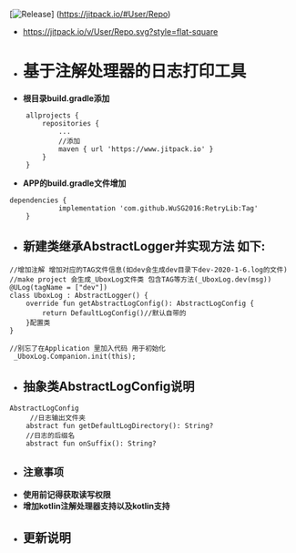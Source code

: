 [![Release](https://jitpack.io/v/User/Repo.svg)]
(https://jitpack.io/#User/Repo)

- https://jitpack.io/v/User/Repo.svg?style=flat-square
- # 基于注解处理器的日志打印工具
- **根目录build.gradle添加** 
```
	allprojects {
		repositories {
			...
			//添加
			maven { url 'https://www.jitpack.io' }
		}
	}
```
- **APP的build.gradle文件增加**
```
dependencies {
	        implementation 'com.github.WuSG2016:RetryLib:Tag'
	}
```
- ## 新建类继承AbstractLogger并实现方法 如下:

```
//增加注解 增加对应的TAG文件信息(如dev会生成dev目录下dev-2020-1-6.log的文件)
//make project 会生成_UboxLog文件类 包含TAG等方法(_UboxLog.dev(msg))
@ULog(tagName = ["dev"])
class UboxLog : AbstractLogger() {
    override fun getAbstractLogConfig(): AbstractLogConfig {
        return DefaultLogConfig()//默认自带的
    }配置类
}

//别忘了在Application 里加入代码 用于初始化
 _UboxLog.Companion.init(this);
```
- ## 抽象类AbstractLogConfig说明

```
AbstractLogConfig
     //日志输出文件夹
    abstract fun getDefaultLogDirectory(): String?
    //日志的后缀名
    abstract fun onSuffix(): String?

```
- ## **`注意事项`**
- **使用前记得获取读写权限**
- **增加kotlin注解处理器支持以及kotlin支持**
- ## 更新说明 